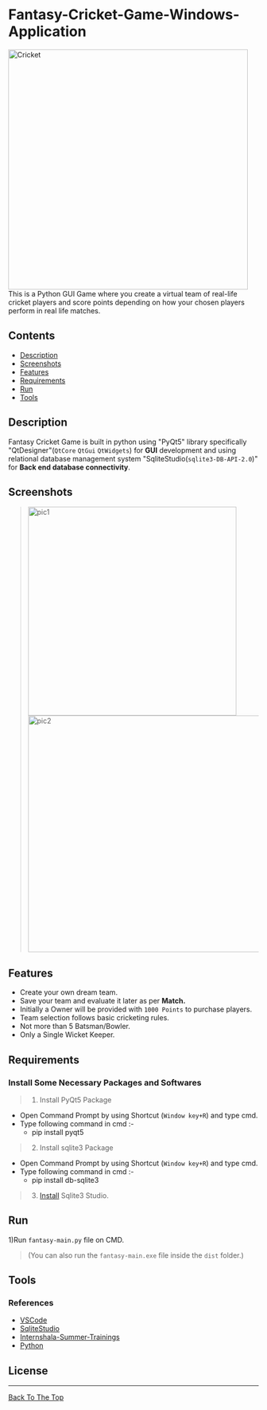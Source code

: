 # Fantasy-Cricket-Game-Windows-Application

<img width="482" alt="Cricket" src="https://user-images.githubusercontent.com/42809447/87987589-80d16f80-cafc-11ea-89e5-b31fb5e9ac70.png">
This is a Python GUI Game where you create a virtual team of real-life cricket players and score points depending on how your chosen players perform in real life matches.

## Contents

- [Description](#description)
- [Screenshots](#screenshots)
- [Features](#features)
- [Requirements](#requirements)
- [Run](#run)
- [Tools](#tools)

## Description
Fantasy Cricket Game is built in python using "PyQt5" library specifically  "QtDesigner"(`QtCore`  `QtGui`  `QtWidgets`) for **GUI** development and using relational database management system "SqliteStudio(`sqlite3-DB-API-2.0`)" for **Back end database connectivity**.

## Screenshots
><img width="419" alt="pic1" src="https://user-images.githubusercontent.com/42809447/88378869-7abee580-cdbf-11ea-8dc8-056a741f58ac.png">
><img width="475" alt="pic2" src="https://user-images.githubusercontent.com/42809447/88378873-7b577c00-cdbf-11ea-8873-6ea45c485ab1.png">

## Features
  * Create your own dream team.
  * Save your team and evaluate it later as per **Match.**
  * Initially a Owner will be provided with `1000 Points` to purchase players.
  * Team selection follows basic cricketing rules. 
  * Not more than 5 Batsman/Bowler.
  * Only a Single Wicket Keeper.

## Requirements
### Install Some Necessary Packages and Softwares

 >1) Install PyQt5 Package
 * Open Command Prompt by using Shortcut (`Window key+R`) and type cmd.
 * Type following command in cmd :-
      * pip install pyqt5
 >2) Install sqlite3 Package
 * Open Command Prompt by using Shortcut (`Window key+R`) and type cmd.
 * Type following command in cmd :-
      * pip install db-sqlite3
 >3) [Install](https://www.sqlite.org/download.html) Sqlite3 Studio.

## Run
1)Run `fantasy-main.py` file on CMD.
>(You can also run the `fantasy-main.exe` file inside the `dist` folder.)

## Tools
### References
* [VSCode](https://code.visualstudio.com/)
* [SqliteStudio](https://www.sqlite.org/index.html)
* [Internshala-Summer-Trainings](https://trainings.internshala.com/)
* [Python](https://www.python.org/)

## License
---


[Back To The Top](#Fantasy-Cricket-Game-Windows-Application)

